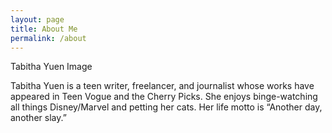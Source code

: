 ```yaml
---
layout: page
title: About Me
permalink: /about
---
```


Tabitha Yuen
Image

Tabitha Yuen is a teen writer, freelancer, and journalist whose works have appeared in Teen Vogue and the Cherry Picks. She enjoys binge-watching all things Disney/Marvel and petting her cats. Her life motto is “Another day, another slay.”
